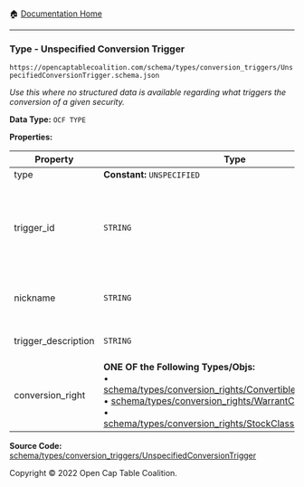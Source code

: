 :house: [Documentation Home](../../../../README.md)

---

### Type - Unspecified Conversion Trigger

`https://opencaptablecoalition.com/schema/types/conversion_triggers/UnspecifiedConversionTrigger.schema.json`

_Use this where no structured data is available regarding what triggers the conversion of a given security._

**Data Type:** `OCF TYPE`

**Properties:**

| Property            | Type                                                                                                                                                                                                                                                                                                                                                                                                                                                                                                                                   | Description                                                                                                                            | Required   |
| ------------------- | -------------------------------------------------------------------------------------------------------------------------------------------------------------------------------------------------------------------------------------------------------------------------------------------------------------------------------------------------------------------------------------------------------------------------------------------------------------------------------------------------------------------------------------- | -------------------------------------------------------------------------------------------------------------------------------------- | ---------- |
| type                | **Constant:** `UNSPECIFIED`                                                                                                                                                                                                                                                                                                                                                                                                                                                                                                            | Scalar Constant                                                                                                                        | `REQUIRED` |
| trigger_id          | `STRING`                                                                                                                                                                                                                                                                                                                                                                                                                                                                                                                               | Id for this conversion trigger, unique within list of ConversionTriggers in parent convertible issuance's `conversion_triggers` field. | `REQUIRED` |
| nickname            | `STRING`                                                                                                                                                                                                                                                                                                                                                                                                                                                                                                                               | Human-friendly nickname to describe the conversion right                                                                               | -          |
| trigger_description | `STRING`                                                                                                                                                                                                                                                                                                                                                                                                                                                                                                                               | Long-form description of the trigger                                                                                                   | -          |
| conversion_right    | **ONE OF the Following Types/Objs:**</br>&bull; [schema/types/conversion_rights/ConvertibleConversionRight](../OCF-Docs-Test/docs/markdown/schema/types/conversion_rights/ConvertibleConversionRight.md)</br>&bull; [schema/types/conversion_rights/WarrantConversionRight](../OCF-Docs-Test/docs/markdown/schema/types/conversion_rights/WarrantConversionRight.md)</br>&bull; [schema/types/conversion_rights/StockClassConversionRight](../OCF-Docs-Test/docs/markdown/schema/types/conversion_rights/StockClassConversionRight.md) | When the conditions of the trigger are met, how does the convertible convert?                                                          | `REQUIRED` |

**Source Code:** [schema/types/conversion_triggers/UnspecifiedConversionTrigger](../../../../../../../../../schema/types/conversion_triggers/UnspecifiedConversionTrigger.schema.json)

Copyright © 2022 Open Cap Table Coalition.
